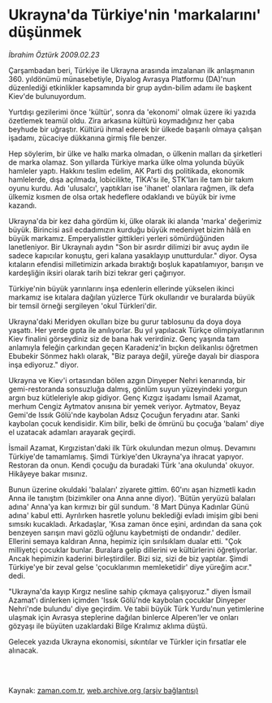 # Ukrayna'da Türkiye'nin 'markalarını' düşünmek

*İbrahim Öztürk 2009.02.23*

<td class="columnist-detail">
<p>Çarşambadan beri, Türkiye ile Ukrayna arasında imzalanan ilk anlaşmanın 360. yıldönümü münasebetiyle, Diyalog Avrasya Platformu (DA)'nun düzenlediği etkinlikler kapsamında bir grup aydın-bilim adamı ile başkent Kiev'de bulunuyordum.</p>
<p>
<div id="haberMetinDiv">
<p> Yurtdışı gezilerimi önce 'kültür', sonra da 'ekonomi' olmak üzere iki yazıda özetlemek teamül oldu. Zira arkasına kültürü koymadığınız her çaba beyhude bir uğraştır. Kültürü ihmal ederek bir ülkede başarılı olmaya çalışan işadamı, zücaciye dükkanına girmiş file benzer. 
<p> Hep söylerim, bir ülke ve halkı marka olmadan, o ülkenin malları da şirketleri de marka olamaz. Son yıllarda Türkiye marka ülke olma yolunda büyük hamleler yaptı. Hakkını teslim edelim, AK Parti dış politikada, ekonomik hamlelerde, dışa açılmada, lobicilikte, TİKA'sı ile, STK'ları ile tam bir takım oyunu kurdu. Adı 'ulusalcı', yaptıkları ise 'ihanet' olanlara rağmen, ilk defa ülkemiz kısmen de olsa ortak hedeflere odaklandı ve büyük bir ivme kazandı.
<p> Ukrayna'da bir kez daha gördüm ki, ülke olarak iki alanda 'marka' değerimiz büyük. Birincisi asil ecdadımızın kurduğu büyük medeniyet bizim hâlâ en büyük markamız. Emperyalistler gittikleri yerleri sömürdüğünden lanetleniyor. Bir Ukraynalı aydın "Son bir asırdır dilimizi bir avuç aydın ile sadece kapıcılar konuştu, geri kalana yasaklayıp unutturdular." diyor. Oysa kıtaların efendisi milletimizin arkada bıraktığı boşluk kapatılamıyor, barışın ve kardeşliğin iksiri olarak tarih bizi tekrar geri çağırıyor.
<p> Türkiye'nin büyük yarınlarını inşa edenlerin ellerinde yükselen ikinci markamız ise kıtalara dağılan yüzlerce Türk okullarıdır ve buralarda büyük bir temsil örneği sergileyen 'okul Türkleri'dir. 
<p> Ukrayna'daki Meridyen okulları bize bu gurur tablosunu da doya doya yaşattı. Her yerde gıpta ile anılıyorlar. Bu yıl yapılacak Türkçe olimpiyatlarının Kiev finalini görseydiniz siz de bana hak verirdiniz. Genç yaşında tam anlamıyla feleğin çarkından geçen Karadeniz'in bıçkın delikanlısı öğretmen Ebubekir Sönmez haklı olarak, "Biz paraya değil, yüreğe dayalı bir diaspora inşa ediyoruz." diyor.
<p> Ukrayna ve Kiev'i ortasından bölen azgın Dinyeper Nehri kenarında, bir gemi-restoranda sonsuzluğa dalmış, gönlüm suyun yüzeyindeki yorgun argın buz kütleleriyle akıp gidiyor. Genç Kızgız işadamı İsmail Azamat, merhum Cengiz Aytmatov anısına bir yemek veriyor. Aytmatov, Beyaz Gemi'de Issık Gölü'nde kaybolan Adsız Çocuğun feryadını atar. Sanki kaybolan çocuk kendisidir. Kim bilir, belki de ömrünü bu çocuğa 'balam' diye el uzatacak adamları arayarak geçirdi. 
<p> İsmail Azamat, Kırgızistan'daki ilk Türk okulundan mezun olmuş. Devamını Türkiye'de tamamlamış. Şimdi Türkiye'den Ukrayna'ya ihracat yapıyor. Restoran da onun. Kendi çocuğu da buradaki Türk 'ana okulunda' okuyor. Hikâyeye bakar mısınız. 
<p> Bunun üzerine okuldaki 'balaları' ziyarete gittim. 60'ını aşan hizmetli kadın Anna ile tanıştım (bizimkiler ona Anna anne diyor). 'Bütün yeryüzü balaları adına' Anna'ya kan kırmızı bir gül sundum. '8 Mart Dünya Kadınlar Günü adına' kabul etti. Ayrılırken hasretle yolunu beklediği evladı imişim gibi beni sımsıkı kucakladı. Arkadaşlar, 'Kısa zaman önce eşini, ardından da sana çok benzeyen sarışın mavi gözlü oğlunu kaybetmişti de ondandır.' dediler. Ellerini semaya kaldıran Anna, hepimiz için sırılsıklam dualar etti. "Çok milliyetçi çocuklar bunlar. Buralara gelip dillerini ve kültürlerini öğretiyorlar. Ancak hepimizin kaderini birleştirdiler. Bizi siz, sizi de biz yaptılar. Şimdi Türkiye'ye bir zeval gelse 'çocuklarımın memleketidir' diye yüreğim acır." dedi. 
<p> "Ukrayna'da kayıp Kırgız nesline sahip çıkmaya çalışıyoruz." diyen İsmail Azamat'ı dinlerken içimden 'Issık Gölü'nde kaybolan çocuklar Dinyeper Nehri'nde bulundu' diye geçirdim. Ve tabii büyük Türk Yurdu'nun yetimlerine ulaşmak için Avrasya steplerine dağılan binlerce Alperen'ler ve onları gözyaşı ile büyüten uzaklardaki Bilge Kralımız aklıma düştü.
<p> Gelecek yazıda Ukrayna ekonomisi, sıkıntılar ve Türkler için fırsatlar ele alınacak.</p></p></p></p></p></p></p></p></p></p></div>
</p>


<p><br>
		 </br></p></td>

Kaynak: [zaman.com.tr](http://zaman.com.tr/yazar.do?yazino=818327), [web.archive.org (arşiv bağlantısı)](http://web.archive.org/web/20111208083805/http://www.zaman.com.tr:80/yazar.do?yazino=818327)
